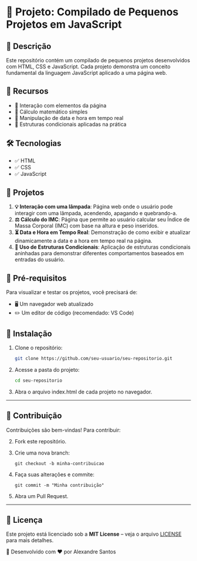 # 📌 Projeto: Compilado de Pequenos Projetos em JavaScript

## 📖 Descrição
Este repositório contém um compilado de pequenos projetos desenvolvidos com HTML, CSS e JavaScript. Cada projeto demonstra um conceito fundamental da linguagem JavaScript aplicado a uma página web.

## 🚀 Recursos
- 🔹 Interação com elementos da página
- 🔹 Cálculo matemático simples
- 🔹 Manipulação de data e hora em tempo real
- 🔹 Estruturas condicionais aplicadas na prática

## 🛠 Tecnologias
- ✅ HTML
- ✅ CSS
- ✅ JavaScript

## 📂 Projetos
1. **💡 Interação com uma lâmpada**: Página web onde o usuário pode interagir com uma lâmpada, acendendo, apagando e quebrando-a.
2. **⚖️ Cálculo do IMC**: Página que permite ao usuário calcular seu Índice de Massa Corporal (IMC) com base na altura e peso inseridos.
3. **⏳ Data e Hora em Tempo Real**: Demonstração de como exibir e atualizar dinamicamente a data e a hora em tempo real na página.
4. **🔀 Uso de Estruturas Condicionais**: Aplicação de estruturas condicionais aninhadas para demonstrar diferentes comportamentos baseados em entradas do usuário.

## 📌 Pré-requisitos
Para visualizar e testar os projetos, você precisará de:
- 🖥️ Um navegador web atualizado
- ✏️ Um editor de código (recomendado: VS Code)

## 🔧 Instalação
1. Clone o repositório:
   ```sh
   git clone https://github.com/seu-usuario/seu-repositorio.git

2. Acesse a pasta do projeto:
   ```sh
   cd seu-repositorio

3. Abra o arquivo index.html de cada projeto no navegador.
---

## 🤝 Contribuição
Contribuições são bem-vindas! Para contribuir:

2. Fork este repositório.
3. Crie uma nova branch:

    ```
    git checkout -b minha-contribuicao
    ```

4. Faça suas alterações e commite:

    ```
    git commit -m "Minha contribuição"
    ```

5. Abra um Pull Request.

---

## 📜 Licença
Este projeto está licenciado sob a **MIT License** – veja o arquivo [LICENSE](LICENSE) para mais detalhes.

📌 Desenvolvido com ❤️ por Alexandre Santos
